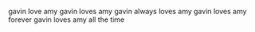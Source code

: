 gavin love amy
gavin loves amy
gavin always loves amy
gavin loves amy forever
gavin loves amy all the time
